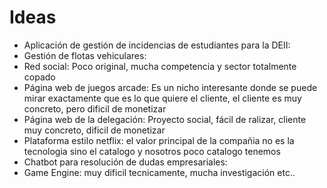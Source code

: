 # Ideas

- Aplicación de gestión de incidencias de estudiantes para la DEII: 
- Gestión de flotas vehiculares: 
- Red social: Poco original, mucha competencia y sector totalmente copado
- Página web de juegos arcade: Es un nicho interesante donde se puede mirar exactamente que es lo que quiere el cliente, el cliente es muy concreto, pero dificil de monetizar
- Página web de la delegación: Proyecto social, fácil de ralizar, cliente muy concreto, dificil de monetizar
- Plataforma estilo netflix: el valor principal de la compañia no es la tecnologia sino el catalogo y nosotros poco catalogo tenemos
- Chatbot para resolución de dudas empresariales:
- Game Engine: muy dificil tecnicamente, mucha investigación etc..
